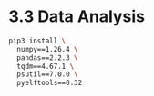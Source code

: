 # 3.3 Data Analysis

```bash
pip3 install \
  numpy==1.26.4 \
  pandas==2.2.3 \
  tqdm==4.67.1 \
  psutil==7.0.0 \
  pyelftools==0.32
